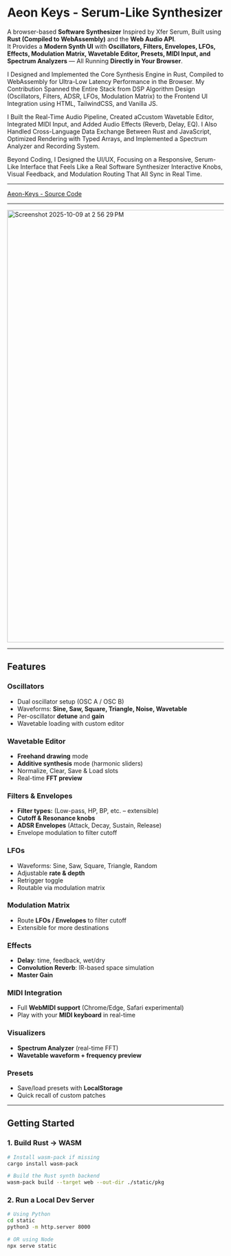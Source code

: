 #  Aeon Keys - Serum-Like Synthesizer 

A browser-based **Software Synthesizer** Inspired by Xfer Serum, Built using **Rust (Compiled to WebAssembly)** and the **Web Audio API**.  
It Provides a **Modern Synth UI** with **Oscillators, Filters, Envelopes, LFOs, Effects, Modulation Matrix, Wavetable Editor, Presets, MIDI Input, and Spectrum Analyzers** — All Running **Directly in Your Browser**.

I Designed and Implemented the Core Synthesis Engine in Rust, Compiled to WebAssembly for Ultra-Low Latency Performance in the Browser. My Contribution Spanned the Entire Stack  from DSP Algorithm Design (Oscillators, Filters, ADSR, LFOs, Modulation Matrix) to the Frontend UI Integration using HTML, TailwindCSS, and Vanilla JS.

I Built the Real-Time Audio Pipeline, Created aCcustom Wavetable Editor, Integrated MIDI Input, and Added Audio Effects (Reverb, Delay, EQ). I Also Handled Cross-Language Data Exchange Between Rust and JavaScript, Optimized Rendering with Typed Arrays, and Implemented a Spectrum Analyzer and Recording System.

Beyond Coding, I Designed the UI/UX, Focusing on a Responsive, Serum-Like Interface that Feels Like a Real Software Synthesizer Interactive Knobs, Visual Feedback, and Modulation Routing That All Sync in Real Time.

---

[Aeon-Keys - Source Code](https://github.com/visheshc14/Aeon-Keys)

---
<img width="637" height="1006" alt="Screenshot 2025-10-09 at 2 56 29 PM" src="https://github.com/user-attachments/assets/2c267efa-891a-4479-a0eb-4b334a9c8e39" />

---

##  Features

###  Oscillators
- Dual oscillator setup (OSC A / OSC B)
- Waveforms: **Sine, Saw, Square, Triangle, Noise, Wavetable**
- Per-oscillator **detune** and **gain**
- Wavetable loading with custom editor

###  Wavetable Editor
- **Freehand drawing** mode  
- **Additive synthesis** mode (harmonic sliders)  
- Normalize, Clear, Save & Load slots  
- Real-time **FFT preview**  

###  Filters & Envelopes
- **Filter types:** (Low-pass, HP, BP, etc. – extensible)  
- **Cutoff & Resonance knobs**  
- **ADSR Envelopes** (Attack, Decay, Sustain, Release)  
- Envelope modulation to filter cutoff  

###  LFOs
- Waveforms: Sine, Saw, Square, Triangle, Random  
- Adjustable **rate & depth**  
- Retrigger toggle  
- Routable via modulation matrix  

###  Modulation Matrix
- Route **LFOs / Envelopes** to filter cutoff  
- Extensible for more destinations  

###  Effects
- **Delay**: time, feedback, wet/dry  
- **Convolution Reverb**: IR-based space simulation  
- **Master Gain**  

###  MIDI Integration
- Full **WebMIDI support** (Chrome/Edge, Safari experimental)  
- Play with your **MIDI keyboard** in real-time  

###  Visualizers
- **Spectrum Analyzer** (real-time FFT)  
- **Wavetable waveform + frequency preview**  

###  Presets
- Save/load presets with **LocalStorage**  
- Quick recall of custom patches  
---

##  Getting Started

### 1. Build Rust → WASM
```bash
# Install wasm-pack if missing
cargo install wasm-pack

# Build the Rust synth backend
wasm-pack build --target web --out-dir ./static/pkg
```

### 2. Run a Local Dev Server 
```bash
# Using Python
cd static
python3 -m http.server 8000

# OR using Node
npx serve static
```





